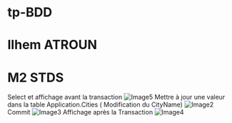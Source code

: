 # tp-BDD
# Ilhem ATROUN
# M2 STDS
Select  et affichage  avant la transaction
![Image5](https://user-images.githubusercontent.com/75087566/100388170-25733900-302a-11eb-98b0-a038d4bc45cf.png)
Mettre à jour  une valeur dans la table Application.Cities ( Modification du CityName)
![Image2](https://user-images.githubusercontent.com/75087566/100388277-68cda780-302a-11eb-8c6d-38f05fe4fa8d.png)
Commit
![Image3](https://user-images.githubusercontent.com/75087566/100388262-5e131280-302a-11eb-907c-62269da36c9c.png)
Affichage après la Transaction
![Image4](https://user-images.githubusercontent.com/75087566/100388283-6ff4b580-302a-11eb-841c-f4288cac02da.png)
